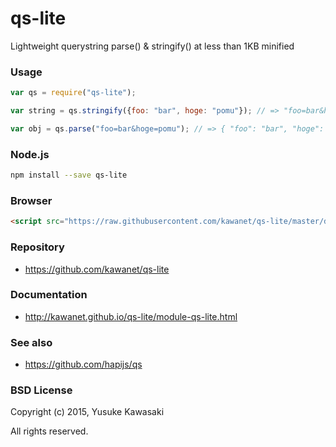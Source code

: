 # qs-lite

Lightweight querystring parse() & stringify() at less than 1KB minified

### Usage

```js
var qs = require("qs-lite");

var string = qs.stringify({foo: "bar", hoge: "pomu"}); // => "foo=bar&hoge=pomu"

var obj = qs.parse("foo=bar&hoge=pomu"); // => { "foo": "bar", "hoge": "pomu" }
```

### Node.js

```sh
npm install --save qs-lite
```

### Browser

```html
<script src="https://raw.githubusercontent.com/kawanet/qs-lite/master/dist/qs-lite.min.js"></script>
```

### Repository

- https://github.com/kawanet/qs-lite
 
### Documentation

- http://kawanet.github.io/qs-lite/module-qs-lite.html

### See also

- https://github.com/hapijs/qs

### BSD License

Copyright (c) 2015, Yusuke Kawasaki

All rights reserved.
